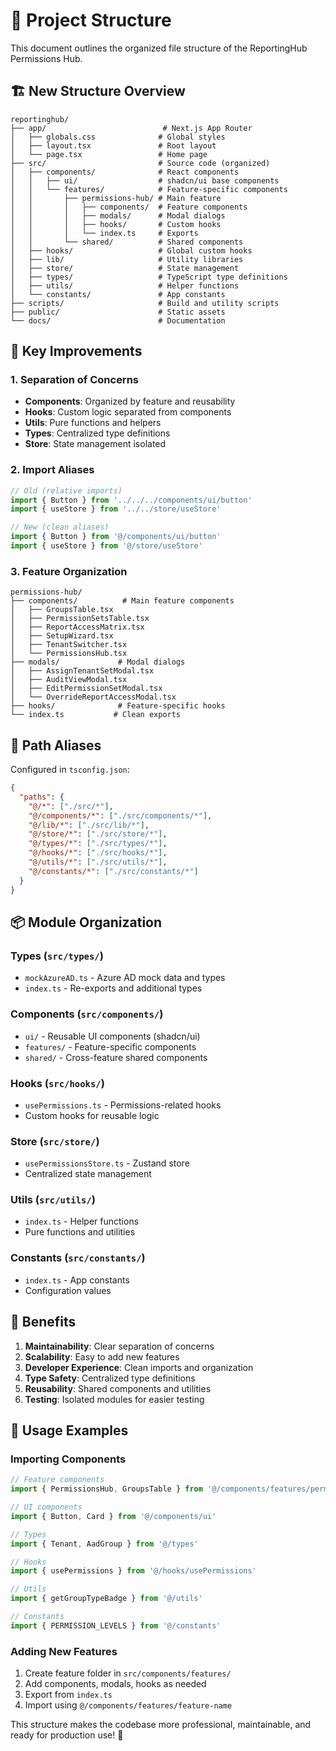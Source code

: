 # 📁 Project Structure

This document outlines the organized file structure of the ReportingHub Permissions Hub.

## 🏗️ **New Structure Overview**

```
reportinghub/
├── app/                          # Next.js App Router
│   ├── globals.css              # Global styles
│   ├── layout.tsx               # Root layout
│   └── page.tsx                 # Home page
├── src/                         # Source code (organized)
│   ├── components/              # React components
│   │   ├── ui/                  # shadcn/ui base components
│   │   └── features/            # Feature-specific components
│   │       ├── permissions-hub/ # Main feature
│   │       │   ├── components/  # Feature components
│   │       │   ├── modals/      # Modal dialogs
│   │       │   ├── hooks/       # Custom hooks
│   │       │   └── index.ts     # Exports
│   │       └── shared/          # Shared components
│   ├── hooks/                   # Global custom hooks
│   ├── lib/                     # Utility libraries
│   ├── store/                   # State management
│   ├── types/                   # TypeScript type definitions
│   ├── utils/                   # Helper functions
│   └── constants/               # App constants
├── scripts/                     # Build and utility scripts
├── public/                      # Static assets
└── docs/                        # Documentation
```

## 🎯 **Key Improvements**

### **1. Separation of Concerns**
- **Components**: Organized by feature and reusability
- **Hooks**: Custom logic separated from components
- **Utils**: Pure functions and helpers
- **Types**: Centralized type definitions
- **Store**: State management isolated

### **2. Import Aliases**
```typescript
// Old (relative imports)
import { Button } from '../../../components/ui/button'
import { useStore } from '../../store/useStore'

// New (clean aliases)
import { Button } from '@/components/ui/button'
import { useStore } from '@/store/useStore'
```

### **3. Feature Organization**
```
permissions-hub/
├── components/          # Main feature components
│   ├── GroupsTable.tsx
│   ├── PermissionSetsTable.tsx
│   ├── ReportAccessMatrix.tsx
│   ├── SetupWizard.tsx
│   ├── TenantSwitcher.tsx
│   └── PermissionsHub.tsx
├── modals/             # Modal dialogs
│   ├── AssignTenantSetModal.tsx
│   ├── AuditViewModal.tsx
│   ├── EditPermissionSetModal.tsx
│   └── OverrideReportAccessModal.tsx
├── hooks/              # Feature-specific hooks
└── index.ts           # Clean exports
```

## 🔧 **Path Aliases**

Configured in `tsconfig.json`:

```json
{
  "paths": {
    "@/*": ["./src/*"],
    "@/components/*": ["./src/components/*"],
    "@/lib/*": ["./src/lib/*"],
    "@/store/*": ["./src/store/*"],
    "@/types/*": ["./src/types/*"],
    "@/hooks/*": ["./src/hooks/*"],
    "@/utils/*": ["./src/utils/*"],
    "@/constants/*": ["./src/constants/*"]
  }
}
```

## 📦 **Module Organization**

### **Types** (`src/types/`)
- `mockAzureAD.ts` - Azure AD mock data and types
- `index.ts` - Re-exports and additional types

### **Components** (`src/components/`)
- `ui/` - Reusable UI components (shadcn/ui)
- `features/` - Feature-specific components
- `shared/` - Cross-feature shared components

### **Hooks** (`src/hooks/`)
- `usePermissions.ts` - Permissions-related hooks
- Custom hooks for reusable logic

### **Store** (`src/store/`)
- `usePermissionsStore.ts` - Zustand store
- Centralized state management

### **Utils** (`src/utils/`)
- `index.ts` - Helper functions
- Pure functions and utilities

### **Constants** (`src/constants/`)
- `index.ts` - App constants
- Configuration values

## 🚀 **Benefits**

1. **Maintainability**: Clear separation of concerns
2. **Scalability**: Easy to add new features
3. **Developer Experience**: Clean imports and organization
4. **Type Safety**: Centralized type definitions
5. **Reusability**: Shared components and utilities
6. **Testing**: Isolated modules for easier testing

## 📝 **Usage Examples**

### **Importing Components**
```typescript
// Feature components
import { PermissionsHub, GroupsTable } from '@/components/features/permissions-hub'

// UI components
import { Button, Card } from '@/components/ui'

// Types
import { Tenant, AadGroup } from '@/types'

// Hooks
import { usePermissions } from '@/hooks/usePermissions'

// Utils
import { getGroupTypeBadge } from '@/utils'

// Constants
import { PERMISSION_LEVELS } from '@/constants'
```

### **Adding New Features**
1. Create feature folder in `src/components/features/`
2. Add components, modals, hooks as needed
3. Export from `index.ts`
4. Import using `@/components/features/feature-name`

This structure makes the codebase more professional, maintainable, and ready for production use! 🎉
